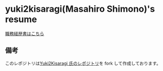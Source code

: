 # yuki2kisaragi(Masahiro Shimono)'s resume

[職務経歴書はこちら](https://github.com/Yuki2Kisaragi/resume/tree/master/docs#readme)

## 備考

このレポジトリは[Yuki2Kisaragi 氏のレポジトリ](https://github.com/Yuki2Kisaragi/resume)を fork して作成しております。
